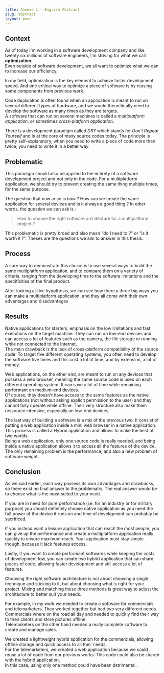 ```yaml
---
title: Annexe 1 - English Abstract
slug: abstract
layout: post
---
```


## Context

As of today I'm working in a software development company and like twenty six millions of software engineers, I'm striving for what we call **optimization**.\
Even outside of software development, we all want to optimize what we can to increase our efficiency.

In my field, optimization is the key element to achieve faster development speed. And one critical way to optimize a piece of software is by reusing some components from previous work.

Code duplication is often found when an application is meant to run on several different types of hardware, and we would theoretically need to develop the software as many times as they are targets.\
A software that can run on several machines is called a *multiplatform application*, or sometimes *cross-platform application*.

There is a development paradigm called *DRY* which stands for *Don't Repeat Yourself* and is at the core of many source codes today. The principle is pretty self-explanatory, when you need to write a piece of code more than twice, you need to write it in a better way.

## Problematic

This paradigm should also be applied to the entirety of a software development project and not only in the code. For a multiplatform application, we should try to prevent creating the same thing multiple times, for the same purpose.

The question that now arise is *how* ? How can we create the same application for several devices and is it always a good thing ? In other words, the question we can ask is :

> How to choose the right software architecture for a multiplatform project ?

This problematic is pretty broad and also mean "do I need to ?" or "is it worth it ?". Theses are the questions we aim to answer in this thesis.

## Process

A sure way to demonstrate this choice is to use several ways to build the same multiplatform application, and to compare them on a variety of criteria, ranging from the developing time to the software limitations and the specificities of the final product.

After looking at five hypothesis, we can see how there a three big ways you can make a multiplatform application, and they all come with their own advantages and disadvantages

## Results

Native applications for starters, emphasis on the low limitations and fast executions on the target machine. They can run on low-end devices and can access a lot of features such as the camera, the file storage or running while not connected to the Internet.\
The main drawback is the lack of cross-platform compatibility of the source code. To target five different operating systems, you often need to develop the software five times and this cost a lot of time, and by extension, a lot of money.

Web applications, on the other end, are meant to run on any devices that possess a web browser, meaning the same source code is used on each different operating system. It can save a lot of time while remaining performant on medium-end devices.\
Of course, they doesn't have access to the same features as the native applications (not without asking explicit permission to the user) and they cannot fully operate while offline. Their very structure also make them ressource intensive, especially on low-end devices.

The last way of building a software is a mix of the previous two. It consist of putting a web application inside a mini web browser in a native application. This process is called a Hybrid application and allows to make the best of two worlds.\
Being a web application, only one source code is really needed, and being inside a native application allows it to access all the features of the device.\
The only remaining problem is the performance, and also a new problem of software weight.

## Conclusion

As we said earlier, each way possess its own advantages and drawbacks, so there exist no final answer to the problematic. The real answer would be to choose what is the most suited to your need.

If you are in need for pure performance (i.e. for an industry or for military purpose) you should definitely choose native application as you need the full power of the device it runs on and time of development can probably be sacrificed.

If you instead want a leisure application that can reach the most people, you can give up the performance and create a multiplatform application really quickly to ensure maximum reach. Your application must stay simple though, because it lack features access.

Lastly, if you want to create performant softwares while keeping the costs of development low, you can create two hybrid application that can share pieces of code, allowing faster development and still access a lot of features.

Choosing the right software architecture is not about choosing a single technique and sticking to it, but about choosing what is right for your project. Mixing and matching these three methods is great way to adjust the architecture to better suit your needs.

For example, in my work we needed to create a software for commercials and telemarketers. They worked together but had two very different needs.\
Commercials where on the road all day and needed to quickly find their way to their clients and store pictures offline.\
Telemarketers on the other hand needed a really complete software to create and manage sales.

We created a lightweight hybrid application for the commercials, allowing offline storage and quick access to all their needs.\
For the telemarketers, we created a web application because we could reuse a lot of code from our previous works. This code could also be shared with the hybrid application.\
In this case, using only one method could have been detrimental.
